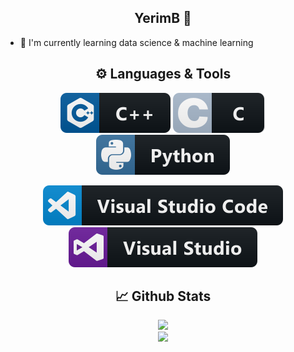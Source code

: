 <p align="center">
  <h2 align="center">YerimB 🤖</h2
</p>

- 👷 I'm currently learning data science & machine learning

<h2 align="center">⚙️ Languages & Tools</h2>
<p align="center">
  <img src="https://github.com/YerimB/YerimB/blob/main/Assets/cpp.svg"/>
  <img src="https://github.com/YerimB/YerimB/blob/main/Assets/c.svg"/>
  <img src="https://github.com/YerimB/YerimB/blob/main/Assets/python.svg"/>
</p>

<p align="center">
  <img src="https://github.com/YerimB/YerimB/blob/main/Assets/visualstudio_code.svg"/>
  <img src="https://github.com/YerimB/YerimB/blob/main/Assets/visualstudio.svg"/>
</p>

<h2 align="center">📈 Github Stats</h2>
<p align="center">
    <image src="https://github-readme-stats-zeta-wine.vercel.app/api?username=YerimB&show_icons=true&theme=tokyonight&hide_title=true&include_all_commits=true"><br>
    <image src="https://github-readme-stats-zeta-wine.vercel.app/api/top-langs/?username=YerimB&hide=objective-c,makefile&layout=compact&theme=tokyonight"><br>
</p>

<!--
**YerimB/YerimB** is a ✨ _special_ ✨ repository because its `README.md` (this file) appears on your GitHub profile.

Here are some ideas to get you started:

- 🔭 I’m currently working on ...
- 🌱 I’m currently learning ...
- 👯 I’m looking to collaborate on ...
- 🤔 I’m looking for help with ...
- 💬 Ask me about ...
- 📫 How to reach me: ...
- 😄 Pronouns: ...
- ⚡ Fun fact: ...
-->
